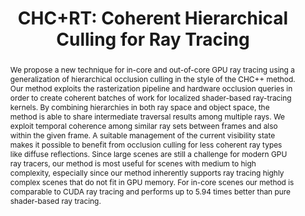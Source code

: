 ---
layout: publication
code: 2015-EG-chc+rt
title: "CHC+RT: Coherent Hierarchical Culling for Ray Tracing"
authors: Oliver Mattausch, Jiri Bittner, Alberto Jaspe-Villanueva, Enrico Gobbetti, Michael Wimmer, and Renato Pajarola
year: 2015
type: Journal full-paper
conference: EuroGraphics (EG'15)
journal: "Computer Graphics Forum"
journal-data: "34(2): 537-548, 2015"
abstract: "We propose a new technique for in-core and out-of-core GPU ray tracing using a generalization of hierarchical occlusion culling in the style of the CHC++ method. Our method exploits the rasterization pipeline and hardware occlusion queries in order to create coherent batches of work for localized shader-based ray-tracing kernels. By combining hierarchies in both ray space and object space, the method is able to share intermediate traversal results among multiple rays. We exploit temporal coherence among similar ray sets between frames and also within the given frame. A suitable management of the current visibility state makes it possible to benefit from occlusion culling for less coherent ray types like diffuse reflections. Since large scenes are still a challenge for modern GPU ray tracers, our method is most useful for scenes with medium to high complexity, especially since our method inherently supports ray tracing highly complex scenes that do not fit in GPU memory. For in-core scenes our method is comparable to CUDA ray tracing and performs up to 5.94 times better than pure shader-based ray tracing."
projects: 
 - Massive models
doi: 10.1111/cgf.12582
lab_website: http://vic.crs4.it/vic/cgi-bin/bib-page.cgi?id=%27Mattausch:2015:CCH%27
youtube: https://www.youtube.com/watch?v=4Ma920yhVHE
bibtex_id: 

---